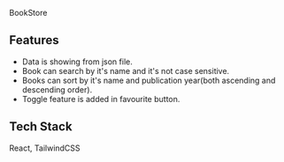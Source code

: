 BookStore



## Features

- Data is showing from json file.
- Book can search by it's name and it's not case sensitive.
- Books can sort by it's name and publication year(both ascending and descending order).
- Toggle feature is added in favourite button.


## Tech Stack

 React, TailwindCSS



